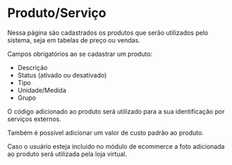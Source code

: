 # Produto/Serviço

Nessa página são cadastrados os produtos que serão utilizados pelo sistema, seja em tabelas de preço ou vendas.

Campos obrigatórios ao se cadastrar um produto:

* Descrição
* Status \(ativado ou desativado\)
* Tipo
* Unidade/Medida
* Grupo

O código adicionado ao produto será utilizado para a sua identificação por serviços externos.

Também é possível adicionar um valor de custo padrão ao produto.

Caso o usuário esteja incluido no módulo de ecommerce a foto adicionada ao produto será utilizada pela loja virtual.

